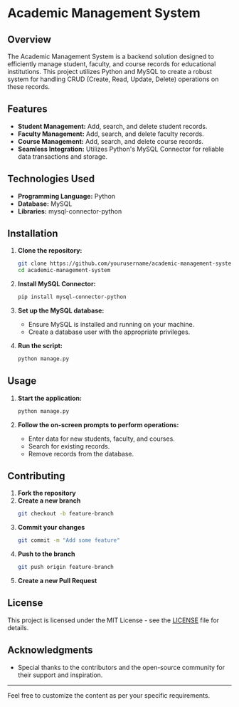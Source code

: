 # Academic Management System

## Overview

The Academic Management System is a backend solution designed to efficiently manage student, faculty, and course records for educational institutions. This project utilizes Python and MySQL to create a robust system for handling CRUD (Create, Read, Update, Delete) operations on these records.

## Features

- **Student Management:** Add, search, and delete student records.
- **Faculty Management:** Add, search, and delete faculty records.
- **Course Management:** Add, search, and delete course records.
- **Seamless Integration:** Utilizes Python's MySQL Connector for reliable data transactions and storage.

## Technologies Used

- **Programming Language:** Python
- **Database:** MySQL
- **Libraries:** mysql-connector-python

## Installation

1. **Clone the repository:**
    ```bash
    git clone https://github.com/yourusername/academic-management-system.git
    cd academic-management-system
    ```

2. **Install MySQL Connector:**
    ```bash
    pip install mysql-connector-python
    ```

3. **Set up the MySQL database:**
    - Ensure MySQL is installed and running on your machine.
    - Create a database user with the appropriate privileges.

4. **Run the script:**
    ```bash
    python manage.py
    ```

## Usage

1. **Start the application:**
    ```bash
    python manage.py
    ```

2. **Follow the on-screen prompts to perform operations:**
    - Enter data for new students, faculty, and courses.
    - Search for existing records.
    - Remove records from the database.

## Contributing

1. **Fork the repository**
2. **Create a new branch**
    ```bash
    git checkout -b feature-branch
    ```
3. **Commit your changes**
    ```bash
    git commit -m "Add some feature"
    ```
4. **Push to the branch**
    ```bash
    git push origin feature-branch
    ```
5. **Create a new Pull Request**

## License

This project is licensed under the MIT License - see the [LICENSE](LICENSE) file for details.

## Acknowledgments

- Special thanks to the contributors and the open-source community for their support and inspiration.

---

Feel free to customize the content as per your specific requirements.
